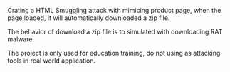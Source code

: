 Crating a HTML Smuggling attack with mimicing product page, when the page loaded,  it will automatically downloaded a zip file.

The behavior of download a zip file is to simulated with downloading RAT malware.

The project is only used for education training, do not using as attacking tools in real world application.
